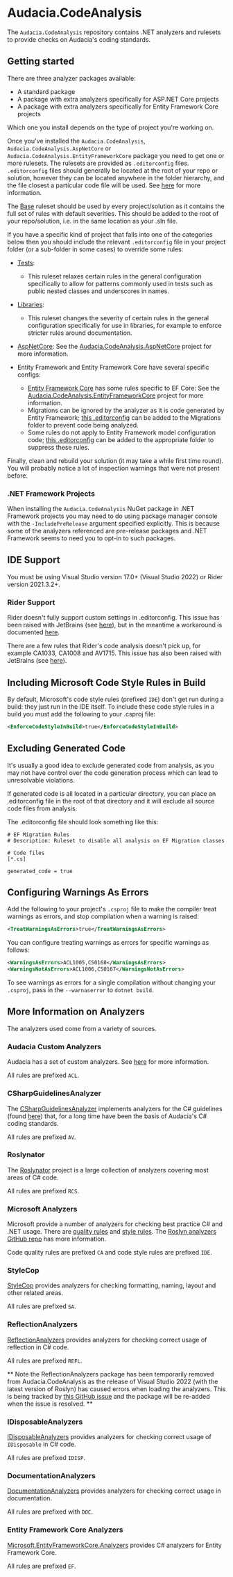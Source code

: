 # Audacia.CodeAnalysis

The `Audacia.CodeAnalysis` repository contains .NET analyzers and rulesets to provide checks on Audacia's coding standards.

## Getting started

There are three analyzer packages available:
- A standard package
- A package with extra analyzers specifically for ASP.NET Core projects
- A package with extra analyzers specifically for Entity Framework Core projects

Which one you install depends on the type of project you're working on.

Once you've installed the `Audacia.CodeAnalysis`, `Audacia.CodeAnalysis.AspNetCore` or `Audacia.CodeAnalysis.EntityFrameworkCore` package you need to get one or more rulesets. The rulesets are provided as `.editorconfig` files. `.editorconfig` files should generally be located at the root of your repo or solution, however they can be located anywhere in the folder hierarchy, and the file closest a particular code file will be used. See [here](https://docs.microsoft.com/en-us/visualstudio/ide/create-portable-custom-editor-options?view=vs-2019#file-hierarchy-and-precedence) for more information.

The [Base](https://dev.azure.com/audacia/Audacia/_git/Audacia.CodeAnalysis?path=/dotnet-roslyn/config/Audacia.CodeAnalysis/Base/.editorconfig) ruleset should be used by every project/solution as it contains the full set of rules with default severities. This should be added to the root of your repo/solution, i.e. in the same location as your .sln file.

If you have a specific kind of project that falls into one of the categories below then you should include the relevant `.editorconfig` file in your project folder (or a sub-folder in some cases) to override some rules:

- [Tests](https://dev.azure.com/audacia/Audacia/_git/Audacia.CodeAnalysis?path=/dotnet-roslyn/config/Audacia.CodeAnalysis/Tests/.editorconfig):
    - This ruleset relaxes certain rules in the general configuration specifically to allow for patterns commonly used in tests such as public nested classes and underscores in names.

- [Libraries](https://dev.azure.com/audacia/Audacia/_git/Audacia.CodeAnalysis?path=/dotnet-roslyn/config/Audacia.CodeAnalysis/Libraries/.editorconfig&version=GBmaster):
    - This ruleset changes the severity of certain rules in the general configuration specifically for use in libraries, for example to enforce stricter rules around documentation.

- [AspNetCore](https://dev.azure.com/audacia/Audacia/_git/Audacia.CodeAnalysis?path=/dotnet-roslyn/config/Audacia.CodeAnalysis.AspNetCore/.editorconfig): See the [Audacia.CodeAnalysis.AspNetCore](https://dev.azure.com/audacia/Audacia/_git/Audacia.CodeAnalysis?path=/dotnet-roslyn/config/Audacia.CodeAnalysis.AspNetCore/README.md&_a=preview) project for more information.

- Entity Framework and Entity Framework Core have several specific configs:
    - [Entity Framework Core](https://dev.azure.com/audacia/Audacia/_git/Audacia.CodeAnalysis?path=/dotnet-roslyn/config/Audacia.CodeAnalysis.EntityFrameworkCore/.editorconfig) has some rules specific to EF Core: See the [Audacia.CodeAnalysis.EntityFrameworkCore](https://dev.azure.com/audacia/Audacia/_git/Audacia.CodeAnalysis?path=/dotnet-roslyn/config/Audacia.CodeAnalysis.EntityFrameworkCore/README.md&_a=preview) project for more information.
    - Migrations can be ignored by the analyzer as it is code generated by Entity Framework; [this .editorconfig](https://dev.azure.com/audacia/Audacia/_git/Audacia.CodeAnalysis?path=/dotnet-roslyn/config/Audacia.CodeAnalysis/EntityFramework/Migrations/.editorconfig&version=GBmaster) can be added to the Migrations folder to prevent code being analyzed.
    - Some rules do not apply to Entity Framework model configuration code; [this .editorconfig](https://dev.azure.com/audacia/Audacia/_git/Audacia.CodeAnalysis?path=/dotnet-roslyn/config/Audacia.CodeAnalysis/EntityFramework/ModelConfiguration/.editorconfig&version=GBmaster) can be added to the appropriate folder to suppress these rules.

Finally, clean and rebuild your solution (it may take a while first time round). You will probably notice a lot of inspection warnings that were not present before.

### .NET Framework Projects

When installing the `Audacia.CodeAnalysis` NuGet package in .NET Framework projects you may need to do using package manager console with the `-IncludePreRelease` argument specified explicitly. This is because some of the analyzers referenced are pre-release packages and .NET Framework seems to need you to opt-in to such packages.

## IDE Support

You must be using Visual Studio version 17.0+ (Visual Studio 2022) or Rider version 2021.3.2+.

### Rider Support

Rider doesn't fully support custom settings in .editorconfig. This issue has been raised with JetBrains (see [here](https://youtrack.jetbrains.com/issue/RIDER-53508)), but in the meantime a workaround is documented
[here](https://dev.azure.com/audacia/Audacia/_git/Audacia.CodeAnalysis?path=/dotnet-roslyn/analyzers/Audacia.CodeAnalysis.Analyzers/README.md&anchor=custom-.editorconfig-settings-in-rider&_a=preview).

There are a few rules that Rider's code analysis doesn't pick up, for example CA1033, CA1008 and AV1715. This issue has also been raised with JetBrains (see [here](https://youtrack.jetbrains.com/issue/RIDER-53376)).

## Including Microsoft Code Style Rules in Build

By default, Microsoft's code style rules (prefixed `IDE`) don't get run during a build: they just run in the IDE itself. To include these code style rules in a build you must add the following to your .csproj file:
```xml
<EnforceCodeStyleInBuild>true</EnforceCodeStyleInBuild>
```

## Excluding Generated Code

It's usually a good idea to exclude generated code from analysis, as you may not have control over the code generation process which can lead to unresolvable violations.

If generated code is all located in a particular directory, you can place an .editorconfig file in the root of that directory and it will exclude all source code files from analysis.

The .editorconfig file should look something like this:
```
# EF Migration Rules
# Description: Ruleset to disable all analysis on EF Migration classes

# Code files
[*.cs]

generated_code = true
```

## Configuring Warnings As Errors

Add the following to your project's `.csproj` file to make the compiler treat warnings as errors, and stop compilation when a warning is raised:

```xml
<TreatWarningsAsErrors>true</TreatWarningsAsErrors>
```

You can configure treating warnings as errors for specific warnings as follows:

```xml
<WarningsAsErrors>ACL1005,CS0168</WarningsAsErrors>
<WarningsNotAsErrors>ACL1006,CS0167</WarningsNotAsErrors>
```

To see warnings as errors for a single compilation without changing your `.csproj`, pass in the `--warnaserror` to `dotnet build`.

## More Information on Analyzers

The analyzers used come from a variety of sources.

### Audacia Custom Analyzers

Audacia has a set of custom analyzers. See [here](https://dev.azure.com/audacia/Audacia/_git/Audacia.CodeAnalysis?path=/dotnet-roslyn/analyzers/Audacia.CodeAnalysis.Analyzers/README.md&_a=preview) for more information.

All rules are prefixed `ACL`.

### CSharpGuidelinesAnalyzer

The [CSharpGuidelinesAnalyzer](https://github.com/bkoelman/CSharpGuidelinesAnalyzer) implements analyzers for the C# guidelines (found [here](https://csharpcodingguidelines.com/)) that, for a long time have been the basis of Audacia's C# coding standards.

All rules are prefixed `AV`.

### Roslynator

The [Roslynator](https://github.com/JosefPihrt/Roslynator) project is a large collection of analyzers covering most areas of C# code.

All rules are prefixed `RCS`.

### Microsoft Analyzers

Microsoft provide a number of analyzers for checking best practice C# and .NET usage. There are [quality rules](https://docs.microsoft.com/en-us/dotnet/fundamentals/code-analysis/quality-rules/) and [style rules](https://docs.microsoft.com/en-us/dotnet/fundamentals/code-analysis/style-rules/). The [Roslyn analyzers GitHub repo](https://github.com/dotnet/roslyn-analyzers) has more information.

Code quality rules are prefixed `CA` and code style rules are prefixed `IDE`.

### StyleCop

[StyleCop](https://github.com/DotNetAnalyzers/StyleCopAnalyzers) provides analyzers for checking formatting, naming, layout and other related areas.

All rules are prefixed `SA`.

### ReflectionAnalyzers

[ReflectionAnalyzers](https://github.com/DotNetAnalyzers/ReflectionAnalyzers) provides analyzers for checking correct usage of reflection in C# code.

All rules are prefixed `REFL`.

** Note the ReflectionAnalyzers package has been temporarily removed from Audacia.CodeAnalysis as the release of Visual Studio 2022 (with the latest version of Roslyn) has caused errors when loading the analyzers. This is being tracked by [this GitHub issue](https://github.com/GuOrg/Gu.Analyzers/issues/315) and the package will be re-added when the issue is resolved. **

### IDisposableAnalyzers

[IDisposableAnalyzers](https://github.com/DotNetAnalyzers/IDisposableAnalyzers) provides analyzers for checking correct usage of `IDisposable` in C# code.

All rules are prefixed `IDISP`.

### DocumentationAnalyzers

[DocumentationAnalyzers](https://github.com/DotNetAnalyzers/DocumentationAnalyzers) provides analyzers for checking correct usage in documentation.

All rules are prefixed with `DOC`.

### Entity Framework Core Analyzers

[Microsoft.EntityFrameworkCore.Analyzers](https://github.com/dotnet/efcore/tree/main/src/EFCore.Analyzers) provides C# analyzers for Entity Framework Core.

All rules are prefixed `EF`.